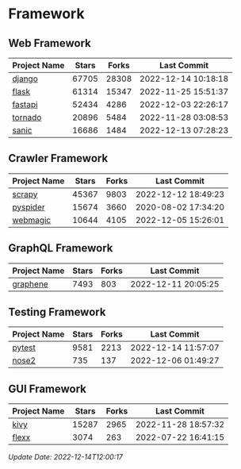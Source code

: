 # Framework

## Web Framework
| Project Name | Stars | Forks | Last Commit |
| ------------ | ----- | ----- | ----------- |
| [django](https://github.com/django/django) | 67705 | 28308 | 2022-12-14 10:18:18 |
| [flask](https://github.com/pallets/flask) | 61314 | 15347 | 2022-11-25 15:51:37 |
| [fastapi](https://github.com/tiangolo/fastapi) | 52434 | 4286 | 2022-12-03 22:26:17 |
| [tornado](https://github.com/tornadoweb/tornado) | 20896 | 5484 | 2022-11-28 03:08:53 |
| [sanic](https://github.com/sanic-org/sanic) | 16686 | 1484 | 2022-12-13 07:28:23 |

## Crawler Framework
| Project Name | Stars | Forks | Last Commit |
| ------------ | ----- | ----- | ----------- |
| [scrapy](https://github.com/scrapy/scrapy) | 45367 | 9803 | 2022-12-12 18:49:23 |
| [pyspider](https://github.com/binux/pyspider) | 15674 | 3660 | 2020-08-02 17:34:20 |
| [webmagic](https://github.com/code4craft/webmagic) | 10644 | 4105 | 2022-12-05 15:26:01 |

## GraphQL Framework
| Project Name | Stars | Forks | Last Commit |
| ------------ | ----- | ----- | ----------- |
| [graphene](https://github.com/graphql-python/graphene) | 7493 | 803 | 2022-12-11 20:05:25 |

## Testing Framework
| Project Name | Stars | Forks | Last Commit |
| ------------ | ----- | ----- | ----------- |
| [pytest](https://github.com/pytest-dev/pytest) | 9581 | 2213 | 2022-12-14 11:57:07 |
| [nose2](https://github.com/nose-devs/nose2) | 735 | 137 | 2022-12-06 01:49:27 |

## GUI Framework
| Project Name | Stars | Forks | Last Commit |
| ------------ | ----- | ----- | ----------- |
| [kivy](https://github.com/kivy/kivy) | 15287 | 2965 | 2022-11-28 18:57:32 |
| [flexx](https://github.com/flexxui/flexx) | 3074 | 263 | 2022-07-22 16:41:15 |

*Update Date: 2022-12-14T12:00:17*